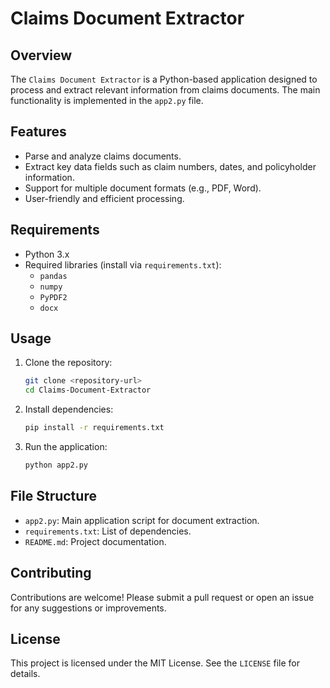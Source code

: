 # Claims Document Extractor

## Overview
The `Claims Document Extractor` is a Python-based application designed to process and extract relevant information from claims documents. The main functionality is implemented in the `app2.py` file.

## Features
- Parse and analyze claims documents.
- Extract key data fields such as claim numbers, dates, and policyholder information.
- Support for multiple document formats (e.g., PDF, Word).
- User-friendly and efficient processing.

## Requirements
- Python 3.x
- Required libraries (install via `requirements.txt`):
    - `pandas`
    - `numpy`
    - `PyPDF2`
    - `docx`

## Usage
1. Clone the repository:
     ```bash
     git clone <repository-url>
     cd Claims-Document-Extractor
     ```
2. Install dependencies:
     ```bash
     pip install -r requirements.txt
     ```
3. Run the application:
     ```bash
     python app2.py
     ```

## File Structure
- `app2.py`: Main application script for document extraction.
- `requirements.txt`: List of dependencies.
- `README.md`: Project documentation.

## Contributing
Contributions are welcome! Please submit a pull request or open an issue for any suggestions or improvements.

## License
This project is licensed under the MIT License. See the `LICENSE` file for details.